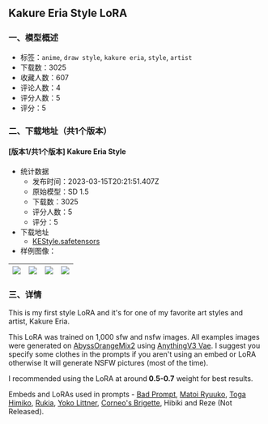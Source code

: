 ## Kakure Eria Style LoRA
### 一、模型概述

- 标签：`anime`, `draw style`, `kakure eria`, `style`, `artist`
- 下载数：3025
- 收藏人数：607
- 评论人数：4
- 评分人数：5
- 评分：5

### 二、下载地址（共1个版本）

#### [版本1/共1个版本] Kakure Eria Style

- 统计数据
  - 发布时间：2023-03-15T20:21:51.407Z
  - 原始模型：SD 1.5
  - 下载数：3025
  - 评分人数：5
  - 评分：5
- 下载地址
  - [KEStyle.safetensors](https://civitai.com/api/download/models/7293)
- 样例图像：

| <img src="https://image.civitai.com/xG1nkqKTMzGDvpLrqFT7WA/685e5f4f-c9c7-4692-b6ae-19aae3674d00/width=450/67425.jpeg" /> | <img src="https://image.civitai.com/xG1nkqKTMzGDvpLrqFT7WA/368c99d9-4c3f-447a-b6c5-5e3ad5c98900/width=450/67428.jpeg" /> | <img src="https://image.civitai.com/xG1nkqKTMzGDvpLrqFT7WA/465f50cc-ce6e-4ddb-493c-5ab69f690000/width=450/67427.jpeg" /> | <img src="https://image.civitai.com/xG1nkqKTMzGDvpLrqFT7WA/5c562196-c9a9-44e3-cb35-537ade98cc00/width=450/67426.jpeg" /> |
| ---- | ---- | ---- | ---- |


### 三、详情
<p>This is my first style LoRA and it's for one of my favorite art styles and artist, Kakure Eria.</p><p></p><p>This LoRA was trained on 1,000 sfw and nsfw images. All examples images were generated on <a target="_blank" rel="ugc" href="https://huggingface.co/WarriorMama777/OrangeMixs/tree/main/Models/AbyssOrangeMix2">AbyssOrangeMix2</a> using <a target="_blank" rel="ugc" href="https://civitai.com/models/66/anything-v3">AnythingV3 Vae</a>. I suggest you specify some clothes in the prompts if you aren't using an embed or LoRA otherwise It will generate NSFW pictures (most of the time).</p><p></p><p>I recommended using the LoRA at around<strong> 0.5-0.7</strong> weight for best results.</p><p></p><p>Embeds and LoRAs used in prompts - <a target="_blank" rel="ugc" href="https://huggingface.co/datasets/Nerfgun3/bad_prompt">Bad Prompt</a>, <a target="_blank" rel="ugc" href="https://civitai.com/models/6101/matoi-ryuuko-kill-la-kill-lora">Matoi Ryuuko</a>, <a target="_blank" rel="ugc" href="https://civitai.com/models/4806/toga-himiko-ti">Toga Himiko</a>, <a target="_blank" rel="ugc" href="https://civitai.com/models/4536/kuchiki-rukia-ti">Rukia</a>, <a target="_blank" rel="ugc" href="https://civitai.com/models/5400/yoko-littner-ti">Yoko Littner</a>, <a target="_blank" rel="ugc" href="https://civitai.com/models/4532/corneos-brigitte-overwatch-embedding">Corneo's Brigette</a>, Hibiki and Reze (Not Released).</p>